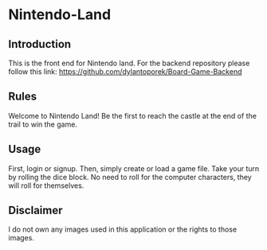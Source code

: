 # Nintendo-Land

## Introduction
This is the front end for Nintendo land. For the backend repository please follow this link: 
https://github.com/dylantoporek/Board-Game-Backend

## Rules
Welcome to Nintendo Land! Be the first to reach the castle at the end of the trail to win the game.

## Usage
First, login or signup. Then, simply create or load a game file. Take your turn by rolling the dice block. No need to roll for the computer characters, they will roll for themselves.

## Disclaimer
I do not own any images used in this application or the rights to those images.
